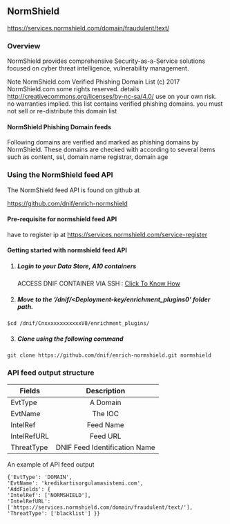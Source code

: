 ## NormShield   
  https://services.normshield.com/domain/fraudulent/text/

### Overview
 NormShield provides comprehensive Security-as-a-Service solutions focused on cyber threat intelligence, vulnerability management.
 
 Note 
  NormShield.com Verified Phishing Domain List  (c) 2017 NormShield.com  some rights reserved. details http://creativecommons.org/licenses/by-nc-sa/4.0/
  use on your own risk. no warranties implied. this list contains verified phishing domains.
  you must not sell or re-distribute this domain list
#### NormShield Phishing Domain feeds
Following domains are verified and marked as phishing domains by NormShield.
These domains are checked with according to several items such as content, ssl, domain name registrar, domain age

### Using the NormShield feed API
 The NormShield feed API is found on github at
 
 https://github.com/dnif/enrich-normshield

#### Pre-requisite for normshield feed API
  have to register ip at https://services.normshield.com/service-register

#### Getting started with normshield feed API

1. #####    Login to your Data Store, A10 containers  
   ACCESS DNIF CONTAINER VIA SSH : [Click To Know How](https://dnif.it/docs/guides/tutorials/access-dnif-container-via-ssh.html)
2. #####    Move to the ‘/dnif/<Deployment-key/enrichment_plugins0’ folder path.
```
$cd /dnif/CnxxxxxxxxxxxxV8/enrichment_plugins/
```
3. #####   Clone using the following command  
```  
git clone https://github.com/dnif/enrich-normshield.git normshield
```
### API feed output structure
  | Fields        | Description  |
| ------------- |:-------------:|
| EvtType      | A Domain |
| EvtName      | The IOC      |
| IntelRef | Feed Name      |
| IntelRefURL | Feed URL      |
| ThreatType | DNIF Feed Identification Name |      

An example of API feed output
```
{'EvtType': 'DOMAIN',
'EvtName': 'kredikartisorgulamasistemi.com',
'AddFields': {
'IntelRef': ['NORMSHIELD'],
'IntelRefURL': ['https://services.normshield.com/domain/fraudulent/text/'],
'ThreatType': ['blacklist'] }}
```
